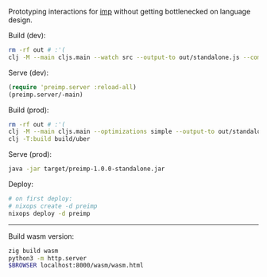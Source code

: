 Prototyping interactions for [imp](https://github.com/jamii/imp) without getting bottlenecked on language design.

Build (dev):

``` bash
rm -rf out # :'(
clj -M --main cljs.main --watch src --output-to out/standalone.js --compile preimp.standalone
```

Serve (dev):

``` clj
(require 'preimp.server :reload-all)
(preimp.server/-main)
```

Build (prod):

``` bash
rm -rf out # :'(
clj -M --main cljs.main --optimizations simple --output-to out/standalone.js --compile preimp.standalone 
clj -T:build build/uber
```

Serve (prod):

``` bash
java -jar target/preimp-1.0.0-standalone.jar
```

Deploy:

``` bash
# on first deploy:
# nixops create -d preimp
nixops deploy -d preimp
```

---

Build wasm version:

``` bash
zig build wasm
python3 -m http.server
$BROWSER localhost:8000/wasm/wasm.html
```